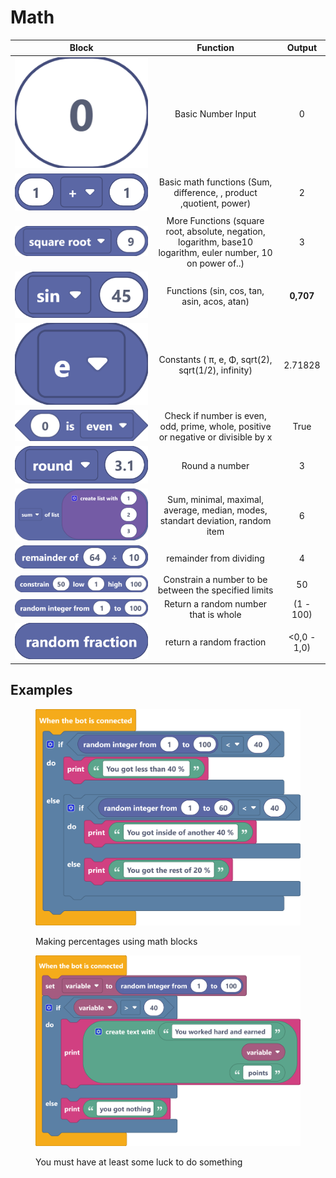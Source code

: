 # Math

|                                         Block                                         |                                                    Function                                                    |    Output   |
| :-----------------------------------------------------------------------------------: | :------------------------------------------------------------------------------------------------------------: | :---------: |
|     <img src="../../.gitbook/assets/screenshot (58).png" alt="" data-size="line">     |                                               Basic Number Input                                               |      0      |
| <img src="../../.gitbook/assets/screenshot (59) (2).png" alt="" data-size="original"> |                       Basic math functions (Sum, difference, , product ,quotient, power)                       |      2      |
|                  ![](<../../.gitbook/assets/screenshot (60) (1).png>)                 | More Functions (square root, absolute, negation, logarithm, base10 logarithm, euler number, 10 on power of..)  |      3      |
|   <img src="../../.gitbook/assets/screenshot (61).png" alt="" data-size="original">   |                                   Functions (sin, cos, tan, asin, acos, atan)                                  |  **0,707**  |
|   <img src="../../.gitbook/assets/screenshot (62).png" alt="" data-size="original">   |                               Constants ( π, e, Φ, sqrt(2),  sqrt(1/2), infinity)                              |   2.71828   |
|                    ![](<../../.gitbook/assets/screenshot (63).png>)                   |               Check if number is even, odd, prime, whole, positive or negative or divisible by x               |     True    |
|                    ![](<../../.gitbook/assets/screenshot (64).png>)                   |                                                 Round a number                                                 |      3      |
|                  ![](<../../.gitbook/assets/screenshot (65) (1).png>)                 |                 Sum, minimal, maximal, average, median, modes, standart deviation, random item                 |      6      |
|                    ![](<../../.gitbook/assets/screenshot (66).png>)                   |                                             remainder from dividing                                            |      4      |
|                    ![](<../../.gitbook/assets/screenshot (67).png>)                   |                              Constrain a number to be between the specified limits                             |      50     |
|                    ![](<../../.gitbook/assets/screenshot (68).png>)                   |                                      Return a random number that is whole                                      |  (1 - 100)  |
|                    ![](<../../.gitbook/assets/screenshot (69).png>)                   |                                           return a random fraction                                             | <0,0 - 1,0) |

## Examples

<figure><img src="../../.gitbook/assets/screenshot (70).png" alt=""><figcaption><p>Making percentages using math blocks<br></p></figcaption></figure>

<figure><img src="../../.gitbook/assets/screenshot (71).png" alt=""><figcaption><p>You must have at least some luck to do something</p></figcaption></figure>
